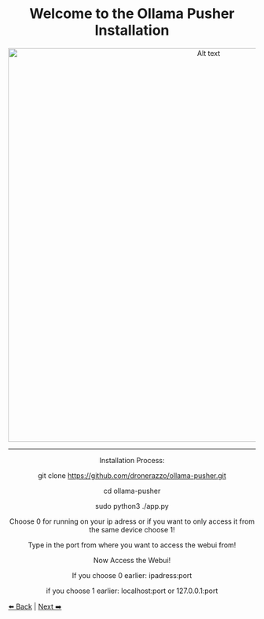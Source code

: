 <div align="center">
  <h1>Welcome to the Ollama Pusher Installation</h1>
  <img src="https://raw.githubusercontent.com/dronerazzo/ollama-pusher/refs/heads/main/templates/ollama-pusher.webp" alt="Alt text" width="800">
</div>

*******************************************************************************************************************
<div align="center">

Installation Process:

git clone https://github.com/dronerazzo/ollama-pusher.git

cd ollama-pusher

sudo python3 ./app.py

Choose 0 for running on your ip adress or if you want to only access it from the same device choose 1!

Type in the port from where you want to access the webui from!

Now Access the Webui! 

If you choose 0 earlier: ipadress:port 

if you choose 1 earlier: localhost:port or 127.0.0.1:port

</div>

[⬅️ Back](https://github.com/dronerazzo/ollama-pusher/tree/main) | [Next ➡️](https://github.com/dronerazzo/ollama-pusher/blob/main/README-SETUP.MD)

